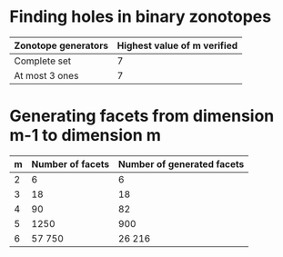 # Finding holes in binary zonotopes

|  Zonotope generators | Highest value of m verified |
| -------------------- | --------------------------- |
| Complete set         |             7               |
| At most 3 ones       |             7               |

# Generating facets from dimension m-1 to dimension m

|  m  | Number of facets | Number of generated facets |
| --- | ---------------- | -------------------------- |
|  2  |        6         |             6              |
|  3  |        18        |             18             |
|  4  |        90        |             82             |
|  5  |       1250       |            900             |
|  6  |      57 750      |           26 216           |
